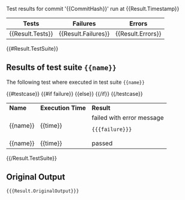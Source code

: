 Test results for commit '{{CommitHash}}' run at {{Result.Timestamp}}

| Tests            | Failures            | Errors            |
| ---------------- | ------------------- | ----------------- |
| {{Result.Tests}} | {{Result.Failures}} | {{Result.Errors}} |

{{#Result.TestSuite}}

## Results of test suite `{{name}}`

The following test where executed in test suite `{{name}}`

<table>
<tr><td><b>Name</b></td><td><b>Execution Time</b></td><td><b>Result</b></td></tr>
{{#testcase}}
{{#if failure}}
<tr><td>{{name}}</td><td>{{time}}</td><td>
    failed with error message

    {{{failure}}}

</td></tr>
{{else}}
<tr><td>{{name}}</td><td>{{time}}</td><td>passed</td></tr>
{{/if}}
{{/testcase}}
</table>
{{/Result.TestSuite}}

## Original Output

```xml
{{{Result.OriginalOutput}}}
```
